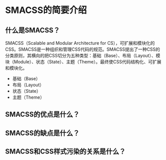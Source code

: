 # SMACSS的简要介绍

## 什么是SMACSS？
SMACSS（Scalable and Modular Architecture for CS），可扩展和模块化的CSS。SMACSS是一种组织和管理CSS代码的规范。SMACSS提出了一种CSS的分类原则，其横向的把CSS切分为五种类型：基础（Base）、布局（Layout）、模块（Module）、状态（State）、主题（Theme）。最终使CSS代码结构化、可扩展和模块化。
* 基础（Base）
* 布局（Layout）
* 状态（State）
* 主题（Theme）


## SMACSS的优点是什么？


## SMACSS的缺点是什么？


## SMACSS和CSS样式污染的关系是什么？

